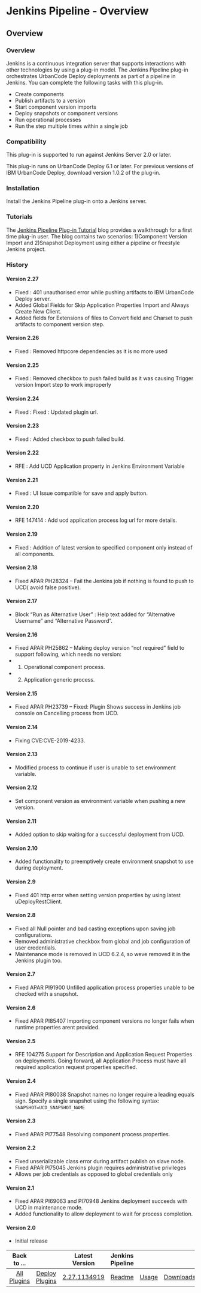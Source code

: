 
# Jenkins Pipeline - Overview

## Overview

### Overview

Jenkins is a continuous integration server that supports interactions with other technologies by using a plug-in model. The Jenkins Pipeline plug-in orchestrates UrbanCode Deploy deployments as part of a pipeline in Jenkins. You can complete the following tasks with this plug-in.

* Create components
* Publish artifacts to a version
* Start component version imports
* Deploy snapshots or component versions
* Run operational processes
* Run the step multiple times within a single job

### Compatibility

This plug-in is supported to run against Jenkins Server 2.0 or later.

This plug-in runs on UrbanCode Deploy 6.1 or later. For previous versions of IBM UrbanCode Deploy, download version 1.0.2 of the plug-in.

### Installation

Install the Jenkins Pipeline plug-in onto a Jenkins server.

### Tutorials

The [Jenkins Pipeline Plug-in Tutorial](https://community.ibm.com/community/user/wasdevops/blogs/osman-burucu/2022/07/12/jenkins-pipeline-plug-in-tutorial-component-versio) blog provides a walkthrough for a first time plug-in user. The blog contains two scenarios: 1)Component Version Import and 2)Snapshot Deployment using either a pipeline or freestyle Jenkins project.

### History

#### Version 2.27

* Fixed : 401 unauthorised error while pushing artifacts to IBM UrbanCode Deploy server.
* Added Global Fields for Skip Application Properties Import and Always Create New Client.
* Added fields for Extensions of files to Convert field and Charset to push artifacts to component version step.

#### Version 2.26

* Fixed : Removed httpcore dependencies as it is no more used

#### Version 2.25

* Fixed : Removed checkbox to push failed build as it was causing Trigger version Import step to work improperly

#### Version 2.24

* Fixed : Fixed : Updated plugin url.

#### Version 2.23

* Fixed : Added checkbox to push failed build.

#### Version 2.22

* RFE : Add UCD Application property in Jenkins Environment Variable

#### Version 2.21

* Fixed : UI Issue compatible for save and apply button.

#### Version 2.20

* RFE 147414 : Add ucd application process log url for more details.

#### Version 2.19

* Fixed : Addition of latest version to specified component only instead of all components.

#### Version 2.18

* Fixed APAR PH28324 – Fail the Jenkins job if nothing is found to push to UCD( avoid false positive).

#### Version 2.17

* Block “Run as Alternative User” : Help text added for “Alternative Username” and “Alternative Password”.

#### Version 2.16

* Fixed APAR PH25862 – Making deploy version “not required” field to support following, which needs no version:
* 1. Operational component process.
* 2. Application generic process.

#### Version 2.15

* Fixed APAR PH23739 – Fixed: Plugin Shows success in Jenkins job console on Cancelling process from UCD.

#### Version 2.14

* Fixing CVE:CVE-2019-4233.

#### Version 2.13

* Modified process to continue if user is unable to set environment variable.

#### Version 2.12

* Set component version as environment variable when pushing a new version.

#### Version 2.11

* Added option to skip waiting for a successful deployment from UCD.

#### Version 2.10

* Added functionality to preemptively create environment snapshot to use during deployment.

#### Version 2.9

* Fixed 401 http error when setting version properties by using latest uDeployRestClient.

#### Version 2.8

* Fixed all Null pointer and bad casting exceptions upon saving job configurations.
* Removed administrative checkbox from global and job configuration of user credentials.
* Maintenance mode is removed in UCD 6.2.4, so weve removed it in the Jenkins plugin too.

#### Version 2.7

* Fixed APAR PI91900 Unfilled application process properties unable to be checked with a snapshot.

#### Version 2.6

* Fixed APAR PI85407 Importing component versions no longer fails when runtime properties arent provided.

#### Version 2.5

* RFE 104275 Support for Description and Application Request Properties on deployments. Going forward, all Application Process must have all required application request properties specified.

#### Version 2.4

* Fixed APAR PI80038 Snapshot names no longer require a leading equals sign. Specify a single snapshot using the following syntax: `SNAPSHOT=UCD_SNAPSHOT_NAME`

#### Version 2.3

* Fixed APAR PI77548 Resolving component process properties.

#### Version 2.2

* Fixed unserializable class error during artifact publish on slave node.
* Fixed APAR PI75045 Jenkins plugin requires administrative privileges
* Allows per job credentials as opposed to global credentials only

#### Version 2.1

* Fixed APAR PI69063 and PI70948 Jenkins deployment succeeds with UCD in maintenance mode.
* Added functionality to allow deployment to wait for process completion.

#### Version 2.0

* Initial release

|Back to ...||Latest Version|Jenkins Pipeline |||
| :---: | :---: | :---: | :---: | :---: | :---: |
|[All Plugins](../../index.md)|[Deploy Plugins](../README.md)|[2.27.1134919](https://raw.githubusercontent.com/UrbanCode/IBM-UCD-PLUGINS/main/files/jenkins-pipeline-ud-plugin/ibm-ucdeploy-build-steps-2.27.1134919.hpi)|[Readme](README.md)|[Usage](usage.md)|[Downloads](downloads.md)|
